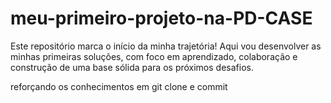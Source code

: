 # meu-primeiro-projeto-na-PD-CASE
Este repositório marca o início da minha trajetória! Aqui vou desenvolver as minhas primeiras soluções, com foco em aprendizado, colaboração e construção de uma base sólida para os próximos desafios.



reforçando os conhecimentos em git clone e commit